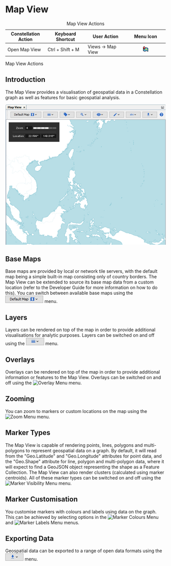 # Map View

<table data-border="1">
<caption>Map View Actions</caption>
<colgroup>
<col style="width: 25%" />
<col style="width: 25%" />
<col style="width: 25%" />
<col style="width: 25%" />
</colgroup>
<thead>
<tr class="header">
<th scope="col">Constellation Action</th>
<th scope="col">Keyboard Shortcut</th>
<th scope="col">User Action</th>
<th scope="col">Menu Icon</th>
</tr>
</thead>
<tbody>
<tr class="odd">
<td>Open Map View</td>
<td>Ctrl + Shift + M</td>
<td>Views -&gt; Map View</td>
<td><div style="text-align: center">
<img src="../resources/map-view.png" width="16" height="16" />
</div></td>
</tr>
</tbody>
</table>

Map View Actions

## Introduction

The Map View provides a visualisation of geospatial data in a
Constellation graph as well as features for basic geospatial analysis.

<div style="text-align: center">

![Map View](resources/MapView.png)

</div>

## Base Maps

Base maps are provided by local or network tile servers, with the
default map being a simple built-in map consisting only of country
borders. The Map View can be extended to source its base map data from a
custom location (refer to the Developer Guide for more information on
how to do this). You can switch between available base maps using the
![Base Maps Menu](resources/MapBaseMapsMenu.png) menu.

## Layers

Layers can be rendered on top of the map in order to provide additional
visualisations for analytic purposes. Layers can be switched on and off
using the ![Layers Menu](resources/MapLayersMenu.png) menu.

## Overlays

Overlays can be rendered on top of the map in order to provide
additional information or features to the Map View. Overlays can be
switched on and off using the ![Overlay
Menu](resources/MapOverlayMenu.png) menu.

## Zooming

You can zoom to markers or custom locations on the map using the ![Zoom
Menu](resources/MapZoomMenu.png) menu.

## Marker Types

The Map View is capable of rendering points, lines, polygons and
multi-polygons to represent geospatial data on a graph. By default, it
will read from the "Geo.Latitude" and "Geo.Longitude" attributes for
point data, and the "Geo.Shape" attribute for line, polygon and
multi-polygon data, where it will expect to find a GeoJSON object
representing the shape as a Feature Collection. The Map View can also
render clusters (calculated using marker centroids). All of these marker
types can be switched on and off using the ![Marker Visibility
Menu](resources/MapMarkerVisibilityMenu.png) menu.

## Marker Customisation

You customise markers with colours and labels using data on the graph.
This can be achieved by selecting options in the ![Marker Colours
Menu](resources/MapMarkerColoursMenu.png) and ![Marker Labels
Menu](resources/MapMarkerLabelsMenu.png) menus.

## Exporting Data

Geospatial data can be exported to a range of open data formats using
the ![Export Menu](resources/MapExportMenu.png) menu.
